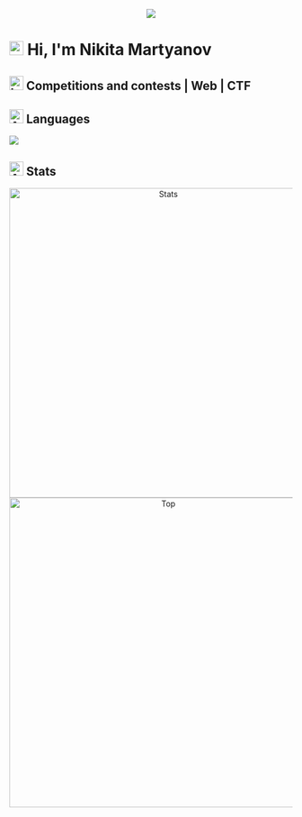 <p align='center'>
    <img src="https://capsule-render.vercel.app/api?type=waving&color=FFB02E&height=280&section=header&text=Nikita%20Martyanov&fontSize=80&&fontColor=EBE3E8&animation=fadeIn&fontAlignY=40"/>
</p>

# <img src="https://raw.githubusercontent.com/Tarikul-Islam-Anik/Animated-Fluent-Emojis/master/Emojis/Hand%20gestures/Waving%20Hand.png" alt="Waving Hand" width="25" height="25" /> Hi, I'm Nikita Martyanov 
## <img src="https://raw.githubusercontent.com/Tarikul-Islam-Anik/Animated-Fluent-Emojis/master/Emojis/Objects/Laptop.png" alt="Laptop" width="25" height="25" /> Сompetitions and contests | Web | CTF

## <img src="https://raw.githubusercontent.com/Tarikul-Islam-Anik/Animated-Fluent-Emojis/master/Emojis/Smilies/Alien%20Monster.png" alt="Alien Monster" width="25" height="25" /> Languages

<p align="left">
  <img src="https://skillicons.dev/icons?i=python,cpp,js&theme=dark"/>
</p>

## <img src="https://raw.githubusercontent.com/Tarikul-Islam-Anik/Animated-Fluent-Emojis/master/Emojis/Smilies/Alien.png" alt="Alien" width="25" height="25" /> Stats

<p align="center">
  <img width="550" alt="Stats" src="http://github-profile-summary-cards.vercel.app/api/cards/profile-details?username=NikitaTurbo&theme=zenburn">
  <img width="550" alt="Top" src="http://github-profile-summary-cards.vercel.app/api/cards/repos-per-language?username=NikitaTurbo&theme=zenburn"/>
</p>